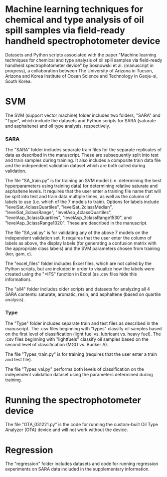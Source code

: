 # Machine learning techniques for chemical and type analysis of oil spill samples via field-ready handheld spectrophotometer device

Datasets and Python scripts associated with the paper "Machine learning techniques for chemical and type analysis of oil spill samples via field-ready handheld spectrophotometer device" by Sosnowski et al. (manuscript in progress), a collaboration between The University of Arizona in Tucson, Arizona and Korea Institute of Ocean Science and Technology in Geoje-si, South Korea.

# SVM 
The SVM (support vector machine) folder includes two folders, "SARA" and "Type", which include the datasets and Python scripts for SARA (saturate and asphaltene) and oil type analysis, respectively.

### SARA
The "SARA" folder includes separate train files for the separate replicates of data as described in the manuscript. These are subsequently split into test and train samples during training. It also includes a composite train data file and the independent validation dataset which are both called during validation.

The file "SA_train.py" is for training an SVM model (i.e. determining the best hyperparameters using training data) for determining relative saturate and asphaltene levels. It requires that the user enter a training file name that will be split into test and train data multiple times, as well as the column of labels to use (i.e. which of the 7 models to train). Options for labels include "levelSat_4classQuartiles", "levelSat_2classMedian", "levelSat_3classRange", "levelAsp_4classQuartiles", "levelAsp_3classQuartiles", "levelAsp_3classRange1530", and "levelAsp_3classRange1020". These are described in the manuscript.

The file "SA_val.py" is for validating any of the above 7 models on the independent validation set. It requires that the user enter the column of labels as above, the display labels (for generating a confusion matrix with the appropriate class labels) and the SVM parameters chosen from training (ker, gam, c).

The "excel_files" folder includes Excel files, which are not called by the Python scripts, but are included in order to visualize how the labels were created using the "=IFS" function in Excel (as .csv files hide this information). 

The "all4" folder includes older scripts and datasets for analyzing all 4 SARA contents: saturate, aromatic, resin, and asphaltene (based on quartile analysis). 

### Type
The "Type" folder includes separate train and test files as described in the manuscript. The .csv files beginning with "types" classify oil samples based on the first level of classification (light fuel vs. lubricant vs. heavy fuel). The .csv files beginning with "lightfuels" classify oil samples based on the second level of classification (MGO vs. Bunker A). 

The file "Types_train.py" is for training (requires that the user enter a train and test file).

The file "Types_val.py" performs both levels of classification on the independent validation dataset using the parameters determined during training.

# Running the spectrophotometer device
The file "OTA_031221.py" is the code for running the custom-built Oil Type Analyzer (OTA) device and will not work without the device.

# Regression 
The "regression" folder includes datasets and code for running regression experiments on SARA data included in the supplementary information.


